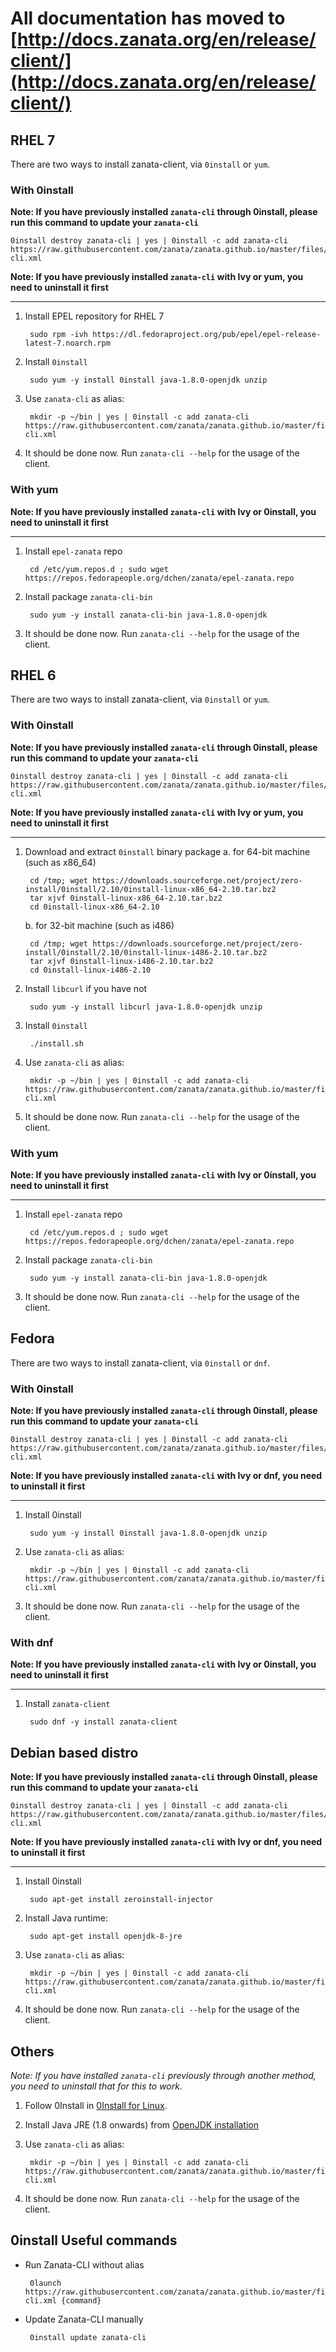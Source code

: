 All documentation has moved to [http://docs.zanata.org/en/release/client/](http://docs.zanata.org/en/release/client/)
============

## RHEL 7
There are two ways to install zanata-client, via `0install` or `yum`.

### With 0install

**Note: If you have previously installed `zanata-cli` through 0install, please run this command to update your `zanata-cli`**

    0install destroy zanata-cli | yes | 0install -c add zanata-cli https://raw.githubusercontent.com/zanata/zanata.github.io/master/files/0install/zanata-cli.xml

**Note: If you have previously installed `zanata-cli` with Ivy or yum, you need to uninstall it first**

---

1. Install EPEL repository for RHEL 7

        sudo rpm -ivh https://dl.fedoraproject.org/pub/epel/epel-release-latest-7.noarch.rpm

2. Install `0install`

        sudo yum -y install 0install java-1.8.0-openjdk unzip

3. Use `zanata-cli` as alias: 

        mkdir -p ~/bin | yes | 0install -c add zanata-cli https://raw.githubusercontent.com/zanata/zanata.github.io/master/files/0install/zanata-cli.xml

4. It should be done now. Run `zanata-cli --help` for the usage of the client.
 
### With yum

**Note: If you have previously installed `zanata-cli` with Ivy or 0install, you need to uninstall it first**

---

1. Install `epel-zanata` repo

        cd /etc/yum.repos.d ; sudo wget https://repos.fedorapeople.org/dchen/zanata/epel-zanata.repo

2. Install package `zanata-cli-bin`

        sudo yum -y install zanata-cli-bin java-1.8.0-openjdk

3. It should be done now. Run `zanata-cli --help` for the usage of the client.

## RHEL 6
There are two ways to install zanata-client, via `0install` or `yum`.

### With 0install

**Note: If you have previously installed `zanata-cli` through 0install, please run this command to update your `zanata-cli`**

    0install destroy zanata-cli | yes | 0install -c add zanata-cli https://raw.githubusercontent.com/zanata/zanata.github.io/master/files/0install/zanata-cli.xml

**Note: If you have previously installed `zanata-cli` with Ivy or yum, you need to uninstall it first**

---

1. Download and extract `0install` binary package
   a. for 64-bit machine (such as x86_64)

        cd /tmp; wget https://downloads.sourceforge.net/project/zero-install/0install/2.10/0install-linux-x86_64-2.10.tar.bz2
        tar xjvf 0install-linux-x86_64-2.10.tar.bz2
        cd 0install-linux-x86_64-2.10
  
   b. for 32-bit machine (such as i486)
   
        cd /tmp; wget https://downloads.sourceforge.net/project/zero-install/0install/2.10/0install-linux-i486-2.10.tar.bz2
        tar xjvf 0install-linux-i486-2.10.tar.bz2
        cd 0install-linux-i486-2.10

2. Install `libcurl` if you have not

        sudo yum -y install libcurl java-1.8.0-openjdk unzip


3. Install `0install`

        ./install.sh 

4. Use `zanata-cli` as alias: 

        mkdir -p ~/bin | yes | 0install -c add zanata-cli https://raw.githubusercontent.com/zanata/zanata.github.io/master/files/0install/zanata-cli.xml

5. It should be done now. Run `zanata-cli --help` for the usage of the client.

### With yum

**Note: If you have previously installed `zanata-cli` with Ivy or 0install, you need to uninstall it first**

---

1. Install `epel-zanata` repo

        cd /etc/yum.repos.d ; sudo wget https://repos.fedorapeople.org/dchen/zanata/epel-zanata.repo

2. Install package `zanata-cli-bin`

        sudo yum -y install zanata-cli-bin java-1.8.0-openjdk

3. It should be done now. Run `zanata-cli --help` for the usage of the client.

## Fedora
There are two ways to install zanata-client, via `0install` or `dnf`.

### With 0install

**Note: If you have previously installed `zanata-cli` through 0install, please run this command to update your `zanata-cli`**

    0install destroy zanata-cli | yes | 0install -c add zanata-cli https://raw.githubusercontent.com/zanata/zanata.github.io/master/files/0install/zanata-cli.xml

**Note: If you have previously installed `zanata-cli` with Ivy or dnf, you need to uninstall it first**

---

1. Install 0install

        sudo yum -y install 0install java-1.8.0-openjdk unzip

2. Use `zanata-cli` as alias: 

        mkdir -p ~/bin | yes | 0install -c add zanata-cli https://raw.githubusercontent.com/zanata/zanata.github.io/master/files/0install/zanata-cli.xml

3. It should be done now. Run `zanata-cli --help` for the usage of the client.

### With dnf

**Note: If you have previously installed `zanata-cli` with Ivy or 0install, you need to uninstall it first**

---

1. Install `zanata-client`

        sudo dnf -y install zanata-client

## Debian based distro

**Note: If you have previously installed `zanata-cli` through 0install, please run this command to update your `zanata-cli`**

    0install destroy zanata-cli | yes | 0install -c add zanata-cli https://raw.githubusercontent.com/zanata/zanata.github.io/master/files/0install/zanata-cli.xml

**Note: If you have previously installed `zanata-cli` with Ivy or dnf, you need to uninstall it first**

---

1. Install 0install

        sudo apt-get install zeroinstall-injector

2. Install Java runtime: 

        sudo apt-get install openjdk-8-jre

3. Use `zanata-cli` as alias: 

        mkdir -p ~/bin | yes | 0install -c add zanata-cli https://raw.githubusercontent.com/zanata/zanata.github.io/master/files/0install/zanata-cli.xml

4. It should be done now. Run `zanata-cli --help` for the usage of the client.

## Others
*Note: If you have installed `zanata-cli` previously through another method, you need to uninstall that for this to work.*

1. Follow 0Install in [0Install for Linux](http://0install.net/install-linux.html).
2. Install Java JRE (1.8 onwards) from [OpenJDK installation](http://openjdk.java.net/install/index.html)
3. Use `zanata-cli` as alias: 

        mkdir -p ~/bin | yes | 0install -c add zanata-cli https://raw.githubusercontent.com/zanata/zanata.github.io/master/files/0install/zanata-cli.xml

4. It should be done now. Run `zanata-cli --help` for the usage of the client.

## 0install Useful commands

 * Run Zanata-CLI without alias

        0launch https://raw.githubusercontent.com/zanata/zanata.github.io/master/files/0install/zanata-cli.xml {command}

 * Update Zanata-CLI manually
 
        0install update zanata-cli

